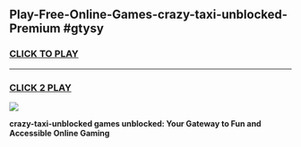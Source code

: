
## Play-Free-Online-Games-crazy-taxi-unblocked-Premium #gtysy
<h3>
<a href="https://premium.freeplayer.one?title=crazy-taxi-unblocked&ref=8M">CLICK TO PLAY</a></h3>
<hr>

<h3>
<a href="https://premium.freeplayer.one?title=crazy-taxi-unblocked&ref=8M">CLICK 2 PLAY</a>
  
</h3>

<a href="https://premium.freeplayer.one?title=crazy-taxi-unblocked&ref=8M"><img src="https://clearcache.store/games.png"></a>


**crazy-taxi-unblocked games unblocked: Your Gateway to Fun and Accessible Online Gaming**
